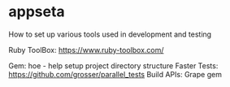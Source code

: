 appseta
=======

How to set up various tools used in development and testing

Ruby ToolBox: https://www.ruby-toolbox.com/

Gem:  hoe - help setup project directory structure
Faster Tests: https://github.com/grosser/parallel_tests
Build APIs: Grape gem

